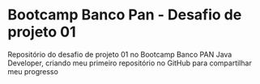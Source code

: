 # Bootcamp Banco Pan - Desafio de projeto 01

Repositório do desafio de projeto 01 no Bootcamp Banco PAN Java Developer, criando meu primeiro repositório no GitHub para compartilhar meu progresso
